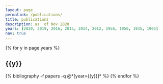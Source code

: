 ```yaml
---
layout: page
permalink: /publications/
title: publications
description: as  of Nov 2020
years: [2020, 2019, 2016, 2015, 2014, 2012, 1956, 1950, 1935, 1905]
nav: true
---
```


<div class="publications">

{% for y in page.years %}
  <h2 class="year">{{y}}</h2>
  {% bibliography -f papers -q @*[year={{y}}]* %}
{% endfor %}

</div>
